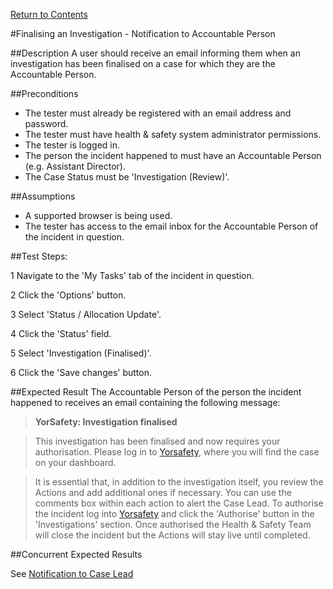[Return to Contents](https://github.com/infojam-james/test-cases/blob/master/Contents.md)

#Finalising an Investigation - Notification to Accountable Person

##Description
A user should receive an email informing them when an investigation has been finalised on a case for which they are the Accountable Person.

##Preconditions 
+ The tester must already be registered with an email address and password.
+ The tester must have health & safety system administrator permissions.
+ The tester is logged in.
+ The person the incident happened to must have an Accountable Person (e.g. Assistant Director).
+ The Case Status must be 'Investigation (Review)'.

##Assumptions
+ A supported browser is being used.
+ The tester has access to the email inbox for the Accountable Person of the incident in question.

##Test Steps:

1 Navigate to the 'My Tasks' tab of the incident in question.

2 Click the 'Options' button.

3 Select 'Status / Allocation Update'.

4 Click the 'Status' field.

5 Select 'Investigation (Finalised)'.

6 Click the 'Save changes' button.

##Expected Result
The Accountable Person of the person the incident happened to receives an email containing the following message:

>**YorSafety: Investigation finalised**

>This investigation has been finalised and now requires your authorisation. Please log in to [Yorsafety](https://www.yorsafety.org.uk), where you will find the case on your dashboard. 

>It is essential that, in addition to the investigation itself, you review the Actions and add additional ones if necessary.  You can use the comments box within each action to alert the Case Lead.  To authorise the incident log into [Yorsafety](https://www.yorsafety.org.uk) and click the 'Authorise' button in the 'Investigations' section.   Once authorised the Health & Safety Team will close the incident but the Actions will stay live until completed.

##Concurrent Expected Results

See [Notification to Case Lead](https://github.com/infojam-james/test-cases/blob/master/Investigations/Finalising-an-Investigation/investigations-11.md)
